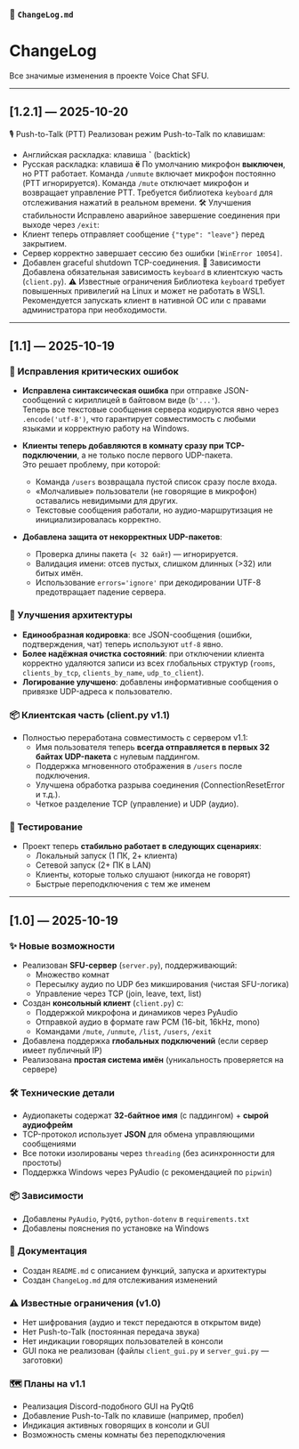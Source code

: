 ### 📄 `ChangeLog.md`

# ChangeLog

Все значимые изменения в проекте Voice Chat SFU.

---

## [1.2.1] — 2025-10-20
🎙 Push-to-Talk (PTT)
Реализован режим Push-to-Talk по клавишам:
- Английская раскладка: клавиша **`** (backtick)
- Русская раскладка: клавиша **ё**
По умолчанию микрофон **выключен**, но PTT работает.
Команда `/unmute` включает микрофон постоянно (PTT игнорируется).
Команда `/mute` отключает микрофон и возвращает управление PTT.
Требуется библиотека `keyboard` для отслеживания нажатий в реальном времени.
🛠 Улучшения стабильности
Исправлено аварийное завершение соединения при выходе через `/exit`:
- Клиент теперь отправляет сообщение `{"type": "leave"}` перед закрытием.
- Сервер корректно завершает сессию без ошибки `[WinError 10054]`.
- Добавлен graceful shutdown TCP-соединения.
🧩 Зависимости
Добавлена обязательная зависимость `keyboard` в клиентскую часть (`client.py`).
⚠️ Известные ограничения
Библиотека `keyboard` требует повышенных привилегий на Linux и может не работать в WSL1.
Рекомендуется запускать клиент в нативной ОС или с правами администратора при необходимости.

---

## [1.1] — 2025-10-19

### 🐞 Исправления критических ошибок

- **Исправлена синтаксическая ошибка** при отправке JSON-сообщений с кириллицей в байтовом виде (`b'...'`).  
  Теперь все текстовые сообщения сервера кодируются явно через `.encode('utf-8')`, что гарантирует совместимость с любыми языками и корректную работу на Windows.

- **Клиенты теперь добавляются в комнату сразу при TCP-подключении**, а не только после первого UDP-пакета.  
  Это решает проблему, при которой:
  - Команда `/users` возвращала пустой список сразу после входа.
  - «Молчаливые» пользователи (не говорящие в микрофон) оставались невидимыми для других.
  - Текстовые сообщения работали, но аудио-маршрутизация не инициализировалась корректно.

- **Добавлена защита от некорректных UDP-пакетов**:
  - Проверка длины пакета (`< 32 байт`) — игнорируется.
  - Валидация имени: отсев пустых, слишком длинных (>32) или битых имён.
  - Использование `errors='ignore'` при декодировании UTF-8 предотвращает падение сервера.

### 🧠 Улучшения архитектуры

- **Единообразная кодировка**: все JSON-сообщения (ошибки, подтверждения, чат) теперь используют `utf-8` явно.
- **Более надёжная очистка состояний**: при отключении клиента корректно удаляются записи из всех глобальных структур (`rooms`, `clients_by_tcp`, `clients_by_name`, `udp_to_client`).
- **Логирование улучшено**: добавлены информативные сообщения о привязке UDP-адреса к пользователю.

### 📦 Клиентская часть (client.py v1.1)

- Полностью переработана совместимость с сервером v1.1:
  - Имя пользователя теперь **всегда отправляется в первых 32 байтах UDP-пакета** с нулевым паддингом.
  - Поддержка мгновенного отображения в `/users` после подключения.
  - Улучшена обработка разрыва соединения (ConnectionResetError и т.д.).
  - Четкое разделение TCP (управление) и UDP (аудио).

### 🧪 Тестирование

- Проект теперь **стабильно работает в следующих сценариях**:
  - Локальный запуск (1 ПК, 2+ клиента)
  - Сетевой запуск (2+ ПК в LAN)
  - Клиенты, которые только слушают (никогда не говорят)
  - Быстрые переподключения с тем же именем

---

## [1.0] — 2025-10-19

### ✨ Новые возможности

- Реализован **SFU-сервер** (`server.py`), поддерживающий:
  - Множество комнат
  - Пересылку аудио по UDP без микширования (чистая SFU-логика)
  - Управление через TCP (join, leave, text, list)
- Создан **консольный клиент** (`client.py`) с:
  - Поддержкой микрофона и динамиков через PyAudio
  - Отправкой аудио в формате raw PCM (16-bit, 16kHz, mono)
  - Командами `/mute`, `/unmute`, `/list`, `/users`, `/exit`
- Добавлена поддержка **глобальных подключений** (если сервер имеет публичный IP)
- Реализована **простая система имён** (уникальность проверяется на сервере)

### 🛠 Технические детали

- Аудиопакеты содержат **32-байтное имя** (с паддингом) + **сырой аудиофрейм**
- TCP-протокол использует **JSON** для обмена управляющими сообщениями
- Все потоки изолированы через `threading` (без асинхронности для простоты)
- Поддержка Windows через PyAudio (с рекомендацией по `pipwin`)

### 📦 Зависимости

- Добавлены `PyAudio`, `PyQt6`, `python-dotenv` в `requirements.txt`
- Добавлены пояснения по установке на Windows

### 📄 Документация

- Создан `README.md` с описанием функций, запуска и архитектуры
- Создан `ChangeLog.md` для отслеживания изменений

### ⚠️ Известные ограничения (v1.0)

- Нет шифрования (аудио и текст передаются в открытом виде)
- Нет Push-to-Talk (постоянная передача звука)
- Нет индикации говорящих пользователей в консоли
- GUI пока не реализован (файлы `client_gui.py` и `server_gui.py` — заготовки)

### 🗺 Планы на v1.1

- Реализация Discord-подобного GUI на PyQt6
- Добавление Push-to-Talk по клавише (например, пробел)
- Индикация активных говорящих в консоли и GUI
- Возможность смены комнаты без переподключения